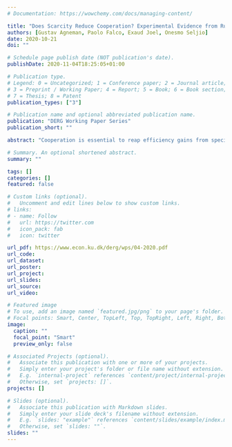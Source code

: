 ```yaml
---
# Documentation: https://wowchemy.com/docs/managing-content/

title: "Does Scarcity Reduce Cooperation? Experimental Evidence from Rural Tanzania."
authors: [Gustav Agneman, Paolo Falco, Exaud Joel, Onesmo Seljio]
date: 2020-10-21
doi: ""

# Schedule page publish date (NOT publication's date).
publishDate: 2020-11-04T18:25:05+01:00

# Publication type.
# Legend: 0 = Uncategorized; 1 = Conference paper; 2 = Journal article;
# 3 = Preprint / Working Paper; 4 = Report; 5 = Book; 6 = Book section;
# 7 = Thesis; 8 = Patent
publication_types: ["3"]

# Publication name and optional abbreviated publication name.
publication: "DERG Working Paper Series"
publication_short: ""

abstract: "Cooperation is essential to reap efficiency gains from specialization, not least in poor communities where economic transactions are often informal. Yet, cooperation might be more difficult to sustain under scarcity, since defecting from a cooperative equilibrium can yield safe, short-run benefits. In this study, we investigate how scarcity affects cooperation by leveraging exogenous variation in economic conditions induced by the Msimu harvest in rural Tanzania. We document significant changes in food consumption between the pre- and post-harvest period, and show that lean season scarcity reduces socially efficient but personally risky investment in a framed investment game. This can contribute to what is commonly referred to as a behavioral poverty trap."

# Summary. An optional shortened abstract.
summary: ""

tags: []
categories: []
featured: false

# Custom links (optional).
#   Uncomment and edit lines below to show custom links.
# links:
# - name: Follow
#   url: https://twitter.com
#   icon_pack: fab
#   icon: twitter

url_pdf: https://www.econ.ku.dk/derg/wps/04-2020.pdf
url_code:
url_dataset:
url_poster:
url_project:
url_slides:
url_source:
url_video:

# Featured image
# To use, add an image named `featured.jpg/png` to your page's folder. 
# Focal points: Smart, Center, TopLeft, Top, TopRight, Left, Right, BottomLeft, Bottom, BottomRight.
image:
  caption: ""
  focal_point: "Smart"
  preview_only: false

# Associated Projects (optional).
#   Associate this publication with one or more of your projects.
#   Simply enter your project's folder or file name without extension.
#   E.g. `internal-project` references `content/project/internal-project/index.md`.
#   Otherwise, set `projects: []`.
projects: []

# Slides (optional).
#   Associate this publication with Markdown slides.
#   Simply enter your slide deck's filename without extension.
#   E.g. `slides: "example"` references `content/slides/example/index.md`.
#   Otherwise, set `slides: ""`.
slides: ""
---
```

